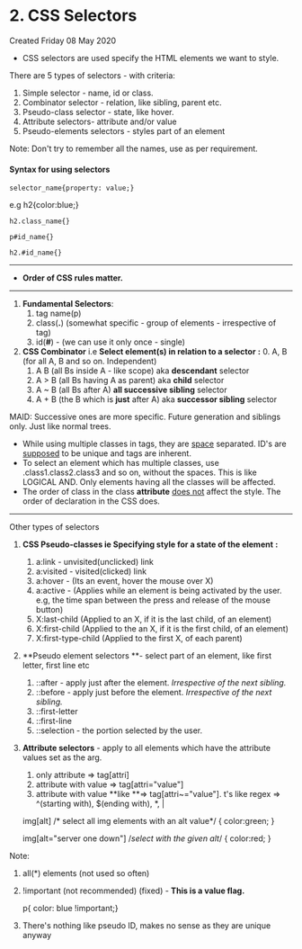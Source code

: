 # 2. CSS Selectors
Created Friday 08 May 2020


* CSS selectors are used specify the HTML elements we want to style.

There are 5 types of selectors - with criteria:

1. Simple selector - name, id or class.
2. Combinator selector - relation, like sibling, parent etc.
3. Pseudo-class selector - state, like hover.
4. Attribute selectors- attribute and/or value
5. Pseudo-elements selectors - styles part of an element


Note: Don't try to remember all the names, use as per requirement.

#### Syntax for using selectors
	selector_name{property: value;}

e.g
	h2{color:blue;}
	
	h2.class_name{}
	
	p#id_name{}
	
	h2.#id_name{}


*****


* **Order of CSS rules matter.**


*****


1. **Fundamental Selectors**:
	1. tag name(p)
	2. class(**.**) (somewhat specific - group of elements - irrespective of tag)
	3. id(**#**) - (we can use it only once - single) 
2. **CSS Combinator** i.e **Select element(s) in relation to a selector** **:**
	0. A, B      (for all A, B and so on. Independent)
	1. A B	(all Bs inside A - like scope) aka **descendant** selector
	2. A > B	(all Bs having A as parent) aka **child** selector
	3. A ~ B	(all Bs after A) **all successive sibling** selector
	4. A + B	(the B which is **just** after A)  aka **successor sibling** selector

MAID: Successive ones are more specific. Future generation and siblings only. Just like normal trees.

* While using multiple classes in tags, they are [space](https://www.freecodecamp.org/learn/responsive-web-design/basic-css/add-borders-around-your-elements) separated. ID's are [supposed](https://www.freecodecamp.org/learn/responsive-web-design/basic-css/set-the-id-of-an-element) to be unique and tags are inherent. 
* To select an element which has multiple classes, use .class1.class2.class3 and so on, without the spaces. This is like LOGICAL AND. Only elements having all the classes will be affected.
* The order of class in the class **attribute** [does not](https://www.freecodecamp.org/learn/responsive-web-design/basic-css/override-class-declarations-by-styling-id-attributes) affect the style. The order of declaration in the CSS does.


*****

Other types of selectors

1. **CSS Pseudo-classes **ie** Specifying style for a state of the element** **:**
	1. a:link - unvisited(unclicked) link
	2. a:visited - visited(clicked) link
	3. a:hover - (Its an event, hover the mouse over X)
	4. a:active - (Applies while an element is being activated by the user. e.g, the time span between the press and release of the mouse button)
	5. X:last-child	(Applied to an X, if it is the last child, of an element)
	6. X:first-child	(Applied to the an X, if it is the first child, of an element)
	7. X:first-type-child (Applied to the first X, of each parent)
2. **Pseudo element selectors **- select part of an element, like first letter, first line etc
	1. ::after - apply just after the element. *Irrespective of the next sibling.*
	2. ::before - apply just before the element. *Irrespective of the next sibling.*
	3. ::first-letter
	4. ::first-line
	5. ::selection - the portion selected by the user.
3. **Attribute selectors** - apply to all elements which have the attribute values set as the arg.
	1. only attribute ⇒	tag[attri]
	2. attribute with value ⇒ tag[attri="value"]
	3. attribute with value **like **⇒ tag[attri~="value"]. t's like regex ⇒ ^(starting with), $(ending with), *, |

	img[alt] /* select all img elements with an alt value*/
	{
		color:green;
	}
	
	img[alt="server one down"] /*select with the given alt*/
	{
		color:red;
	}

Note:

1. all(*) elements (not used so often)
2. !important (not recommended) (fixed) - **This is a value flag.**

	p{	color: blue !important;}


3. There's nothing like pseudo ID, makes no sense as they are unique anyway



